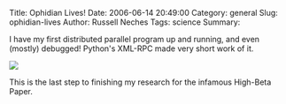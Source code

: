 Title: Ophidian Lives!
Date: 2006-06-14 20:49:00
Category: general
Slug: ophidian-lives
Author: Russell Neches
Tags: science
Summary: 


I have my first distributed parallel program up and running, and even
(mostly) debugged! Python's XML-RPC made very short work of it.

![](http://vort.org/media/images/Ophidian_partial.png)

This is the last step to finishing my research for the infamous
High-Beta Paper.
